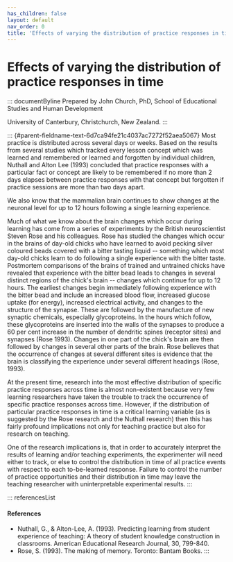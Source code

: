 ```yaml
---
has_children: false
layout: default
nav_order: 0
title: 'Effects of varying the distribution of practice responses in time '
---
```

# Effects of varying the distribution of practice responses in time 


::: documentByline
Prepared by John Church, PhD, School of Educational Studies and Human
Development

University of Canterbury, Christchurch, New Zealand.
:::

::: {#parent-fieldname-text-6d7ca94fe21c4037ac7272f52aea5067}
Most practice is distributed across several days or weeks. Based on the
results from several studies which tracked every lesson concept which
was learned and remembered or learned and forgotten by individual
children, Nuthall and Alton Lee (1993) concluded that practice responses
with a particular fact or concept are likely to be remembered if no more
than 2 days elapses between practice responses with that concept but
forgotten if practice sessions are more than two days apart.

We also know that the mammalian brain continues to show changes at the
neuronal level for up to 12 hours following a single learning
experience.

Much of what we know about the brain changes which occur during learning
has come from a series of experiments by the British neuroscientist
Steven Rose and his colleagues. Rose has studied the changes which occur
in the brains of day-old chicks who have learned to avoid pecking silver
coloured beads covered with a bitter tasting liquid -- something which
most day-old chicks learn to do following a single experience with the
bitter taste. Postmortem comparisons of the brains of trained and
untrained chicks have revealed that experience with the bitter bead
leads to changes in several distinct regions of the chick's brain --
changes which continue for up to 12 hours. The earliest changes begin
immediately following experience with the bitter bead and include an
increased blood flow, increased glucose uptake (for energy), increased
electrical activity, and changes to the structure of the synapse. These
are followed by the manufacture of new synaptic chemicals, especially
glycoproteins. In the hours which follow, these glycoproteins are
inserted into the walls of the synapses to produce a 60 per cent
increase in the number of dendritic spines (receptor sites) and synapses
(Rose 1993). Changes in one part of the chick's brain are then followed
by changes in several other parts of the brain. Rose believes that the
occurrence of changes at several different sites is evidence that the
brain is classifying the experience under several different headings
(Rose, 1993).

At the present time, research into the most effective distribution of
specific practice responses across time is almost non-existent because
very few learning researchers have taken the trouble to track the
occurrence of specific practice responses across time. However, if the
distribution of particular practice responses in time is a critical
learning variable (as is suggested by the Rose research and the Nuthall
research) then this has fairly profound implications not only for
teaching practice but also for research on teaching.

One of the research implications is, that in order to accurately
interpret the results of learning and/or teaching experiments, the
experimenter will need either to track, or else to control the
distribution in time of all practice events with respect to each
to-be-learned response. Failure to control the number of practice
opportunities and their distribution in time may leave the teaching
researcher with uninterpretable experimental results.
:::

::: referencesList
#### References

-   Nuthall, G., & Alton-Lee, A. (1993). Predicting learning from
    student experience of teaching: A theory of student knowledge
    construction in classrooms. American Educational Research Journal,
    30, 799-840.
-   Rose, S. (1993). The making of memory. Toronto: Bantam Books.
:::
